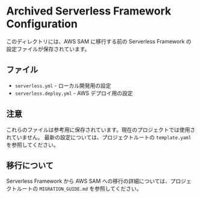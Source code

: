 # Archived Serverless Framework Configuration

このディレクトリには、AWS SAM に移行する前の Serverless Framework の設定ファイルが保存されています。

## ファイル

- `serverless.yml` - ローカル開発用の設定
- `serverless.deploy.yml` - AWS デプロイ用の設定

## 注意

これらのファイルは参考用に保存されています。現在のプロジェクトでは使用されていません。
最新の設定については、プロジェクトルートの `template.yaml` を参照してください。

## 移行について

Serverless Framework から AWS SAM への移行の詳細については、プロジェクトルートの `MIGRATION_GUIDE.md` を参照してください。
